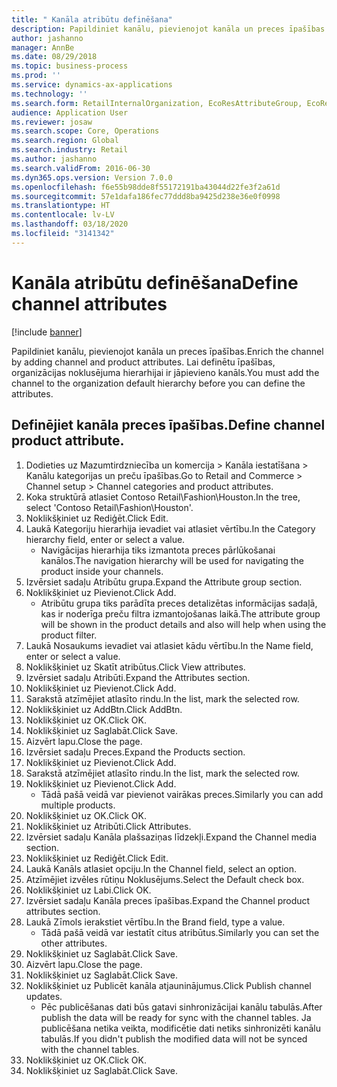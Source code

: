 ```yaml
---
title: " Kanāla atribūtu definēšana"
description: Papildiniet kanālu, pievienojot kanāla un preces īpašības.
author: jashanno
manager: AnnBe
ms.date: 08/29/2018
ms.topic: business-process
ms.prod: ''
ms.service: dynamics-ax-applications
ms.technology: ''
ms.search.form: RetailInternalOrganization, EcoResAttributeGroup, EcoResAttributeGroupAttribute, RetailAddChannelItems, RetailCatalogProductAttributeValue, RetailMedia
audience: Application User
ms.reviewer: josaw
ms.search.scope: Core, Operations
ms.search.region: Global
ms.search.industry: Retail
ms.author: jashanno
ms.search.validFrom: 2016-06-30
ms.dyn365.ops.version: Version 7.0.0
ms.openlocfilehash: f6e55b98dde8f55172191ba43044d22fe3f2a61d
ms.sourcegitcommit: 57e1dafa186fec77ddd8ba9425d238e36e0f0998
ms.translationtype: HT
ms.contentlocale: lv-LV
ms.lasthandoff: 03/18/2020
ms.locfileid: "3141342"
---
```

# <a name="define-channel-attributes"></a><span data-ttu-id="265be-103"> Kanāla atribūtu definēšana</span><span class="sxs-lookup"><span data-stu-id="265be-103">Define channel attributes</span></span>

[!include [banner](../includes/banner.md)]

<span data-ttu-id="265be-104">Papildiniet kanālu, pievienojot kanāla un preces īpašības.</span><span class="sxs-lookup"><span data-stu-id="265be-104">Enrich the channel by adding channel and product attributes.</span></span> <span data-ttu-id="265be-105">Lai definētu īpašības, organizācijas noklusējuma hierarhijai ir jāpievieno kanāls.</span><span class="sxs-lookup"><span data-stu-id="265be-105">You must add the channel to the organization default hierarchy before you can define the attributes.</span></span>


## <a name="define-channel-product-attribute"></a><span data-ttu-id="265be-106">Definējiet kanāla preces īpašības.</span><span class="sxs-lookup"><span data-stu-id="265be-106">Define channel product attribute.</span></span>
1. <span data-ttu-id="265be-107">Dodieties uz Mazumtirdzniecība un komercija > Kanāla iestatīšana > Kanālu kategorijas un preču īpašības.</span><span class="sxs-lookup"><span data-stu-id="265be-107">Go to Retail and Commerce > Channel setup > Channel categories and product attributes.</span></span>
2. <span data-ttu-id="265be-108">Koka struktūrā atlasiet Contoso Retail\Fashion\Houston.</span><span class="sxs-lookup"><span data-stu-id="265be-108">In the tree, select 'Contoso Retail\Fashion\Houston'.</span></span>
3. <span data-ttu-id="265be-109">Noklikšķiniet uz Rediģēt.</span><span class="sxs-lookup"><span data-stu-id="265be-109">Click Edit.</span></span>
4. <span data-ttu-id="265be-110">Laukā Kategoriju hierarhija ievadiet vai atlasiet vērtību.</span><span class="sxs-lookup"><span data-stu-id="265be-110">In the Category hierarchy field, enter or select a value.</span></span>
    * <span data-ttu-id="265be-111">Navigācijas hierarhija tiks izmantota preces pārlūkošanai kanālos.</span><span class="sxs-lookup"><span data-stu-id="265be-111">The navigation hierarchy will be used for navigating the product inside your channels.</span></span>  
5. <span data-ttu-id="265be-112">Izvērsiet sadaļu Atribūtu grupa.</span><span class="sxs-lookup"><span data-stu-id="265be-112">Expand the Attribute group section.</span></span>
6. <span data-ttu-id="265be-113">Noklikšķiniet uz Pievienot.</span><span class="sxs-lookup"><span data-stu-id="265be-113">Click Add.</span></span>
    * <span data-ttu-id="265be-114">Atribūtu grupa tiks parādīta preces detalizētas informācijas sadaļā, kas ir noderīga preču filtra izmantojošanas laikā.</span><span class="sxs-lookup"><span data-stu-id="265be-114">The attribute group will be shown in the product details and also will help when using the product filter.</span></span>  
7. <span data-ttu-id="265be-115">Laukā Nosaukums ievadiet vai atlasiet kādu vērtību.</span><span class="sxs-lookup"><span data-stu-id="265be-115">In the Name field, enter or select a value.</span></span>
8. <span data-ttu-id="265be-116">Noklikšķiniet uz Skatīt atribūtus.</span><span class="sxs-lookup"><span data-stu-id="265be-116">Click View attributes.</span></span>
9. <span data-ttu-id="265be-117">Izvērsiet sadaļu Atribūti.</span><span class="sxs-lookup"><span data-stu-id="265be-117">Expand the Attributes section.</span></span>
10. <span data-ttu-id="265be-118">Noklikšķiniet uz Pievienot.</span><span class="sxs-lookup"><span data-stu-id="265be-118">Click Add.</span></span>
11. <span data-ttu-id="265be-119">Sarakstā atzīmējiet atlasīto rindu.</span><span class="sxs-lookup"><span data-stu-id="265be-119">In the list, mark the selected row.</span></span>
12. <span data-ttu-id="265be-120">Noklikšķiniet uz AddBtn.</span><span class="sxs-lookup"><span data-stu-id="265be-120">Click AddBtn.</span></span>
13. <span data-ttu-id="265be-121">Noklikšķiniet uz OK.</span><span class="sxs-lookup"><span data-stu-id="265be-121">Click OK.</span></span>
14. <span data-ttu-id="265be-122">Noklikšķiniet uz Saglabāt.</span><span class="sxs-lookup"><span data-stu-id="265be-122">Click Save.</span></span>
15. <span data-ttu-id="265be-123">Aizvērt lapu.</span><span class="sxs-lookup"><span data-stu-id="265be-123">Close the page.</span></span>
16. <span data-ttu-id="265be-124">Izvērsiet sadaļu Preces.</span><span class="sxs-lookup"><span data-stu-id="265be-124">Expand the Products section.</span></span>
17. <span data-ttu-id="265be-125">Noklikšķiniet uz Pievienot.</span><span class="sxs-lookup"><span data-stu-id="265be-125">Click Add.</span></span>
18. <span data-ttu-id="265be-126">Sarakstā atzīmējiet atlasīto rindu.</span><span class="sxs-lookup"><span data-stu-id="265be-126">In the list, mark the selected row.</span></span>
19. <span data-ttu-id="265be-127">Noklikšķiniet uz Pievienot.</span><span class="sxs-lookup"><span data-stu-id="265be-127">Click Add.</span></span>
    * <span data-ttu-id="265be-128">Tādā pašā veidā var pievienot vairākas preces.</span><span class="sxs-lookup"><span data-stu-id="265be-128">Similarly you can add multiple products.</span></span>  
20. <span data-ttu-id="265be-129">Noklikšķiniet uz OK.</span><span class="sxs-lookup"><span data-stu-id="265be-129">Click OK.</span></span>
21. <span data-ttu-id="265be-130">Noklikšķiniet uz Atribūti.</span><span class="sxs-lookup"><span data-stu-id="265be-130">Click Attributes.</span></span>
22. <span data-ttu-id="265be-131">Izvērsiet sadaļu Kanāla plašsaziņas līdzekļi.</span><span class="sxs-lookup"><span data-stu-id="265be-131">Expand the Channel media section.</span></span>
23. <span data-ttu-id="265be-132">Noklikšķiniet uz Rediģēt.</span><span class="sxs-lookup"><span data-stu-id="265be-132">Click Edit.</span></span>
24. <span data-ttu-id="265be-133">Laukā Kanāls atlasiet opciju.</span><span class="sxs-lookup"><span data-stu-id="265be-133">In the Channel field, select an option.</span></span>
25. <span data-ttu-id="265be-134">Atzīmējiet izvēles rūtiņu Noklusējums.</span><span class="sxs-lookup"><span data-stu-id="265be-134">Select the Default check box.</span></span>
26. <span data-ttu-id="265be-135">Noklikšķiniet uz Labi.</span><span class="sxs-lookup"><span data-stu-id="265be-135">Click OK.</span></span>
27. <span data-ttu-id="265be-136">Izvērsiet sadaļu Kanāla preces īpašības.</span><span class="sxs-lookup"><span data-stu-id="265be-136">Expand the Channel product attributes section.</span></span>
28. <span data-ttu-id="265be-137">Laukā Zīmols ierakstiet vērtību.</span><span class="sxs-lookup"><span data-stu-id="265be-137">In the Brand field, type a value.</span></span>
    * <span data-ttu-id="265be-138">Tādā pašā veidā var iestatīt citus atribūtus.</span><span class="sxs-lookup"><span data-stu-id="265be-138">Similarly you can set the other attributes.</span></span>  
29. <span data-ttu-id="265be-139">Noklikšķiniet uz Saglabāt.</span><span class="sxs-lookup"><span data-stu-id="265be-139">Click Save.</span></span>
30. <span data-ttu-id="265be-140">Aizvērt lapu.</span><span class="sxs-lookup"><span data-stu-id="265be-140">Close the page.</span></span>
31. <span data-ttu-id="265be-141">Noklikšķiniet uz Saglabāt.</span><span class="sxs-lookup"><span data-stu-id="265be-141">Click Save.</span></span>
32. <span data-ttu-id="265be-142">Noklikšķiniet uz Publicēt kanāla atjauninājumus.</span><span class="sxs-lookup"><span data-stu-id="265be-142">Click Publish channel updates.</span></span>
    * <span data-ttu-id="265be-143">Pēc publicēšanas dati būs gatavi sinhronizācijai kanālu tabulās.</span><span class="sxs-lookup"><span data-stu-id="265be-143">After publish the data will be ready for sync with the channel tables.</span></span> <span data-ttu-id="265be-144">Ja publicēšana netika veikta, modificētie dati netiks sinhronizēti kanālu tabulās.</span><span class="sxs-lookup"><span data-stu-id="265be-144">If you didn't publish the modified data will not be synced with the channel tables.</span></span>  
33. <span data-ttu-id="265be-145">Noklikšķiniet uz OK.</span><span class="sxs-lookup"><span data-stu-id="265be-145">Click OK.</span></span>
34. <span data-ttu-id="265be-146">Noklikšķiniet uz Saglabāt.</span><span class="sxs-lookup"><span data-stu-id="265be-146">Click Save.</span></span>

